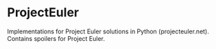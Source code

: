 # ProjectEuler
Implementations for Project Euler solutions in Python (projecteuler.net). Contains spoilers for Project Euler. 

